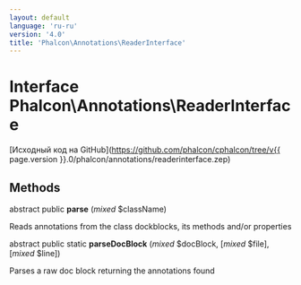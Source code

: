 ```yaml
---
layout: default
language: 'ru-ru'
version: '4.0'
title: 'Phalcon\Annotations\ReaderInterface'
---
```


# Interface **Phalcon\Annotations\ReaderInterface**

[Исходный код на GitHub](https://github.com/phalcon/cphalcon/tree/v{{ page.version }}.0/phalcon/annotations/readerinterface.zep)

## Methods

abstract public **parse** (*mixed* $className)

Reads annotations from the class dockblocks, its methods and/or properties

abstract public static **parseDocBlock** (*mixed* $docBlock, [*mixed* $file], [*mixed* $line])

Parses a raw doc block returning the annotations found